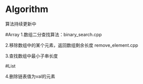 # Algorithm

算法持续更新中

#Array
1.数组二分查找算法：binary_search.cpp

2.移除数组中的某个元素，返回数组剩余长度  remove_element.cpp

3.查找数组中最小子串长度

#List

4.删除链表值为val的元素
